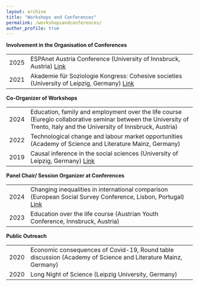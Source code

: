 ```yaml
---
layout: archive
title: "Workshops and Conferences"
permalink: /workshopsandconferences/
author_profile: true
---
```



**Involvement in the Organisation of Conferences**

<table>
<tbody>
    <tr>
 <td width = "10%">2025</td>
 <td>ESPAnet Austria Conference (University of Innsbruck, Austria)
   <a href = "https://www.wu.ac.at/sozialpolitik/espanet-austria/jaehrliche-forschungskonferenzen/">Link</a></td>
 </tr>
   <tr>
 <td width = "10%">2021</td>
 <td>Akademie für Soziologie Kongress: Cohesive societies (University of Leipzig, Germany)
   <a href = "https://cohesivesocieties.net/">Link</a></td>
 </tr>
</tbody>
</table>

**Co-Organizer of Workshops**
<table>
<tbody>
     <tr>
 <td width = "10%">2024</td>
 <td>Education, family and employment over the life course  (Euregio collaborative seminar between the University of Trento, Italy and the University of Innsbruck, Austria) </td>
 </tr>
  <tr>
 <td width = "10%">2022</td>
 <td>Technological change and labour market opportunities (Academy of Science and Literature Mainz, Germany) </td>
 </tr>
    <tr>
 <td width = "10%">2019</td>
 <td>Causal inference in the social sciences (University of Leipzig, Germany)
   <a href = "https://home.uni-leipzig.de/~causality/">Link</a></td>
 </tr>
</tbody>
</table>

**Panel Chair/ Session Organizer at Conferences**
<table>
<tbody>
    <tr>
 <td width = "10%">2024</td>
 <td>Changing inequalities in international comparison (European Social Survey Conference, Lisbon, Portugal)
       <a href = "https://home.uni-leipzig.de/~causality/](https://www.europeansocialsurvey.org/about/ess-conference/5th-international-ess-conference">Link</a></td>
 </tr>
  <tr>
 <td width = "10%">2023</td>
 <td>Education over the life course (Austrian Youth Conference, Innsbruck, Austria)</td>
 </tr>  
</tbody>
</table>


**Public Outreach**
<table>
<tbody>
  <tr>
 <td width = "10%">2020</td>
 <td>Economic consequences of Covid-19, Round table discussion (Academy of Science and Literature Mainz, Germany)</td>
 </tr>  
 <tr>
 <td width = "10%">2020</td>
 <td>Long Night of Science (Leipzig University, Germany)</td>
 </tr> 
</tbody>
</table>
